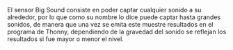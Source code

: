 El sensor Big Sound consiste en poder captar cualquier sonido a su alrededor, por lo que como su nombre lo dice puede captar hasta grandes sonidos, de manera que una vez se emita este muestre resultados en el programa de Thonny, dependiendo de la gravedad del sonido se reflejan los resultados si fue mayor o menor el nivel.
